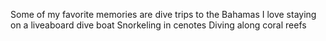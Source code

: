 Some of my favorite memories are dive trips to the Bahamas
I love staying on a liveaboard dive boat
Snorkeling in cenotes
Diving along coral reefs
